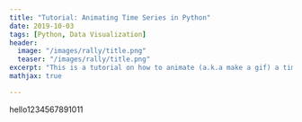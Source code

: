```yaml
---
title: "Tutorial: Animating Time Series in Python"
date: 2019-10-03
tags: [Python, Data Visualization]
header:
  image: "/images/rally/title.png"
  teaser: "/images/rally/title.png"
excerpt: "This is a tutorial on how to animate (a.k.a make a gif) a time series in Python."
mathjax: true

---
```

<div id="fb-root"></div>
<script async defer src="https://connect.facebook.net/en_US/sdk.js#xfbml=1&version=v3.2"></script>

hello1234567891011



<style type="text/css"> .gist {height:5000px; overflow:auto}  .gist .file-data {max-height: 5000px;max-width: 5000px;} </style>

<script src="https://gist.github.com/albertyumol/ee5fb4a4b346afe166366608a50dc568.js"></script>

<script async src="//pagead2.googlesyndication.com/pagead/js/adsbygoogle.js"></script>
<script>
  (adsbygoogle = window.adsbygoogle || []).push({
    google_ad_client: "ca-pub-6410209740119334",
    enable_page_level_ads: true
  });
</script>

<div class="fb-comments" data-href="https://albertyumol.github.io/" data-numposts="5"></div>
